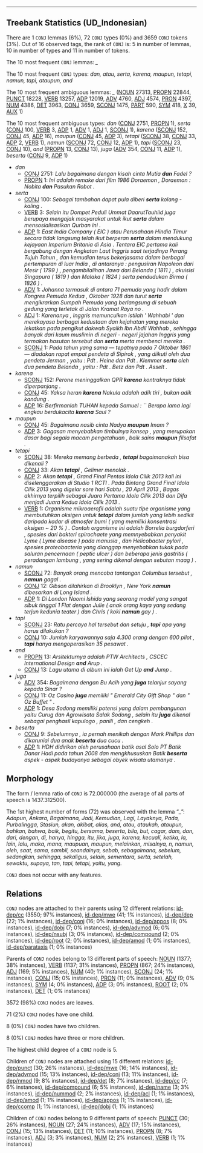 

--------------------------------------------------------------------------------

## Treebank Statistics (UD_Indonesian)

There are 1 `CONJ` lemmas (6%), 72 `CONJ` types (0%) and 3659 `CONJ` tokens (3%).
Out of 16 observed tags, the rank of `CONJ` is: 5 in number of lemmas, 10 in number of types and 11 in number of tokens.

The 10 most frequent `CONJ` lemmas: <em>_</em>

The 10 most frequent `CONJ` types:  <em>dan, atau, serta, karena, maupun, tetapi, namun, tapi, ataupun, and</em>

The 10 most frequent ambiguous lemmas: <em>_</em> ([NOUN]() 27313, [PROPN]() 22844, [PUNCT]() 18228, [VERB]() 13257, [ADP]() 12019, [ADV]() 4760, [ADJ]() 4574, [PRON]() 4397, [NUM]() 4386, [DET]() 3963, [CONJ]() 3659, [SCONJ]() 1475, [PART]() 590, [SYM]() 418, [X]() 39, [AUX]() 1)

The 10 most frequent ambiguous types:  <em>dan</em> ([CONJ]() 2751, [PROPN]() 1), <em>serta</em> ([CONJ]() 100, [VERB]() 3, [ADP]() 1, [ADV]() 1, [ADJ]() 1, [SCONJ]() 1), <em>karena</em> ([SCONJ]() 152, [CONJ]() 45, [ADP]() 16), <em>maupun</em> ([CONJ]() 45, [ADP]() 3), <em>tetapi</em> ([SCONJ]() 38, [CONJ]() 33, [ADP]() 2, [VERB]() 1), <em>namun</em> ([SCONJ]() 72, [CONJ]() 12, [ADP]() 1), <em>tapi</em> ([SCONJ]() 23, [CONJ]() 10), <em>and</em> ([PROPN]() 13, [CONJ]() 13), <em>juga</em> ([ADV]() 354, [CONJ]() 11, [ADP]() 1), <em>beserta</em> ([CONJ]() 9, [ADP]() 1)


* <em>dan</em>
  * [CONJ]() 2751: <em>Lalu bagaimana dengan kisah cinta Mutia <b>dan</b> Fadel ?</em>
  * [PROPN]() 1: <em>Ini adalah remake dari film 1986 Doraemon , Doraemon : Nobita <b>dan</b> Pasukan Robot .</em>
* <em>serta</em>
  * [CONJ]() 100: <em>Sebagai tambahan dapat pula diberi <b>serta</b> kolang - kaling .</em>
  * [VERB]() 3: <em>Selain itu Dompet Peduli Ummat DaarutTauhiid juga berupaya mengajak masyarakat untuk ikut <b>serta</b> dalam mensosialisasikan Qurban ini .</em>
  * [ADP]() 1: <em>East India Company ( EIC ) atau Perusahaan Hindia Timur secara tidak langsung telah ikut berperan <b>serta</b> dalam mendukung kejayaan Imperium Britania di Asia . Tentara EIC pertama kali bergabung dengan Angkatan Laut Inggris saat terjadinya Perang Tujuh Tahun , dan kemudian terus bekerjasama dalam berbagai pertempuran di luar India , di antaranya : pengusiran Napoleon dari Mesir ( 1799 ) , pengambilalihan Jawa dari Belanda ( 1811 ) , akuisisi Singapura ( 1819 ) dan Malaka ( 1824 ) serta pendudukan Birma ( 1826 ) .</em>
  * [ADV]() 1: <em>Johanna termasuk di antara 71 pemuda yang hadir dalam Kongres Pemuda Kedua , Oktober 1928 dan turut <b>serta</b> mengikrarkan Sumpah Pemuda yang berlangsung di sebuah gedung yang terletak di Jalan Kramat Raya no .</em>
  * [ADJ]() 1: <em>Karenanya , Inggris memunculkan istilah ' Wahhabi ' dan merekayasa berbagai kedustaan dan kejahatan yang mereka lekatkan pada pengikut dakwah Syaikh Ibn Abdil Wahhab , sehingga banyak dari kaum muslimin di negeri - negeri jajahan Inggris yang termakan hasutan tersebut dan <b>serta</b> merta membenci mereka .</em>
  * [SCONJ]() 1: <em>Pada tahun yang sama — tepatnya pada 7 Oktober 1861 — diadakan rapat empat pendeta di Sipirok , yang diikuti oleh dua pendeta Jerman , yaitu : Pdt . Heine dan Pdt . Klemmer <b>serta</b> oleh dua pendeta Belanda , yaitu : Pdt . Betz dan Pdt . Asselt .</em>
* <em>karena</em>
  * [SCONJ]() 152: <em>Perone meninggalkan QPR <b>karena</b> kontraknya tidak diperpanjang .</em>
  * [CONJ]() 45: <em>Yaksa heran <b>karena</b> Nakula adalah adik tiri , bukan adik kandung .</em>
  * [ADP]() 16: <em>Berfirmanlah TUHAN kepada Samuel : `` Berapa lama lagi engkau berdukacita <b>karena</b> Saul ?</em>
* <em>maupun</em>
  * [CONJ]() 45: <em>Bagaimana nasib cinta Nadya <b>maupun</b> Imam ?</em>
  * [ADP]() 3: <em>Gagasan menyebabkan timbulnya konsep , yang merupakan dasar bagi segala macam pengetahuan , baik sains <b>maupun</b> filsafat .</em>
* <em>tetapi</em>
  * [SCONJ]() 38: <em>Mereka memang berbeda , <b>tetapi</b> bagaimanakah bisa dikenali ?</em>
  * [CONJ]() 33: <em>Akan <b>tetapi</b> , Gelimer menolak .</em>
  * [ADP]() 2: <em>Akan <b>tetapi</b> , Grand Final Pentas Idola Cilik 2013 kali ini diselenggarakan di Studio 1 RCTI . Pada Bintang Grand Final Idola Cilik 2013 yang digelar sore hari Sabtu , 20 April 2013 , Bagas akhirnya terpilih sebagai Juara Pertama Idola Cilik 2013 dan Difa menjadi Juara Kedua Idola Cilik 2013 .</em>
  * [VERB]() 1: <em>Organisme mikroaerofil adalah suatu tipe organisme yang membutuhkan oksigen untuk <b>tetapi</b> dalam jumlah yang lebih sedikit daripada kadar di atmosfer bumi ( yang memiliki konsentrasi oksigen ~ 20 % ) . Contoh organisme ini adalah Borrelia burgdorferi , spesies dari bakteri spirochaete yang memnyebabkan penyakit Lyme ( Lyme disease ) pada manusia , dan Helicobacter pylori , spesies proteobacteria yang dianggap menyebabkan tukak pada saluran pencernaan ( peptic ulcer ) dan beberapa jenis gastritis ( peradangan lambung , yang sering dikenal dengan sebutan maag ) .</em>
* <em>namun</em>
  * [SCONJ]() 72: <em>Banyak orang mencoba tantangan Columbus tersebut , <b>namun</b> gagal .</em>
  * [CONJ]() 12: <em>Gibson dilahirkan di Brooklyn , New York <b>namun</b> dibesarkan di Long Island .</em>
  * [ADP]() 1: <em>Di London Naomi Ishida yang seorang model yang sangat sibuk tinggal 1 Flat dengan Julie ( anak orang kaya yang sedang terjun kedunia teater ) dan Chris ( koki <b>namun</b> gay ) .</em>
* <em>tapi</em>
  * [SCONJ]() 23: <em>Ratu percaya hal tersebut dan setuju , <b>tapi</b> apa yang harus dilakukan ?</em>
  * [CONJ]() 10: <em>Jumlah karyawannya saja 4.300 orang dengan 600 pilot , <b>tapi</b> hanya mengoperasikan 35 pesawat .</em>
* <em>and</em>
  * [PROPN]() 13: <em>Arsitekturnya adalah PTW Architects , CSCEC International Design <b>and</b> Arup .</em>
  * [CONJ]() 13: <em>Lagu utama di album ini ialah Get Up <b>and</b> Jump .</em>
* <em>juga</em>
  * [ADV]() 354: <em>Bagaimana dengan Bu Acih yang <b>juga</b> telanjur sayang kepada Sinar ?</em>
  * [CONJ]() 11: <em>Oz Casino <b>juga</b> memiliki " Emerald City Gift Shop " dan " Oz Buffet " .</em>
  * [ADP]() 1: <em>Desa Sodong memiliki potensi yang dalam pembangunan yaitu Curug dan Agrowisata Salak Sodong , selain itu <b>juga</b> dikenal sebagai penghasil kapulogo , panili , dan cengkeh .</em>
* <em>beserta</em>
  * [CONJ]() 9: <em>Sebelumnya , ia pernah menikah dengan Mark Phillips dan dikaruniai dua anak <b>beserta</b> dua cucu .</em>
  * [ADP]() 1: <em>HDH didirikan oleh perusahaan batik asal Solo PT Batik Danar Hadi pada tahun 2008 dan mengkhususkan Batik <b>beserta</b> aspek - aspek budayanya sebagai obyek wisata utamanya .</em>

## Morphology

The form / lemma ratio of `CONJ` is 72.000000 (the average of all parts of speech is 1437.312500).

The 1st highest number of forms (72) was observed with the lemma “_”: <em>Adapun, Ankara, Bagaimana, Jadi, Kemudian, Lagi, Layaknya, Pada, Purbalingga, Stasiun, akan, akibat, alias, and, atau, ataukah, ataupun, bahkan, bahwa, baik, begitu, bersama, beserta, bila, but, cagar, dam, dan, dari, dengan, di, hanya, hingga, itu, jika, juga, karena, kecuali, ketika, la, lain, lalu, maka, mana, maupuan, maupun, melainkan, misalnya, n, namun, oleh, saat, sama, sambil, seandainya, sebab, sebagaimana, sebelum, sedangkan, sehingga, sekaligus, selain, sementara, serta, setelah, sewaktu, supaya, tan, tapi, tetapi, yaitu, yang</em>.

`CONJ` does not occur with any features.


## Relations

`CONJ` nodes are attached to their parents using 12 different relations: [id-dep/cc]() (3550; 97% instances), [id-dep/mwe]() (41; 1% instances), [id-dep/dep]() (22; 1% instances), [id-dep/conj]() (16; 0% instances), [id-dep/appos]() (8; 0% instances), [id-dep/dobj]() (7; 0% instances), [id-dep/advmod]() (6; 0% instances), [id-dep/nsubj]() (3; 0% instances), [id-dep/compound]() (2; 0% instances), [id-dep/root]() (2; 0% instances), [id-dep/amod]() (1; 0% instances), [id-dep/parataxis]() (1; 0% instances)

Parents of `CONJ` nodes belong to 13 different parts of speech: [NOUN]() (1377; 38% instances), [VERB]() (1137; 31% instances), [PROPN]() (867; 24% instances), [ADJ]() (169; 5% instances), [NUM]() (40; 1% instances), [SCONJ]() (24; 1% instances), [CONJ]() (15; 0% instances), [PRON]() (11; 0% instances), [ADV]() (9; 0% instances), [SYM]() (4; 0% instances), [ADP]() (3; 0% instances), [ROOT]() (2; 0% instances), [DET]() (1; 0% instances)

3572 (98%) `CONJ` nodes are leaves.

71 (2%) `CONJ` nodes have one child.

8 (0%) `CONJ` nodes have two children.

8 (0%) `CONJ` nodes have three or more children.

The highest child degree of a `CONJ` node is 5.

Children of `CONJ` nodes are attached using 15 different relations: [id-dep/punct]() (30; 26% instances), [id-dep/mwe]() (16; 14% instances), [id-dep/advmod]() (15; 13% instances), [id-dep/conj]() (13; 11% instances), [id-dep/nmod]() (9; 8% instances), [id-dep/det]() (8; 7% instances), [id-dep/cc]() (7; 6% instances), [id-dep/compound]() (6; 5% instances), [id-dep/name]() (3; 3% instances), [id-dep/nummod]() (2; 2% instances), [id-dep/acl]() (1; 1% instances), [id-dep/amod]() (1; 1% instances), [id-dep/appos]() (1; 1% instances), [id-dep/ccomp]() (1; 1% instances), [id-dep/dobj]() (1; 1% instances)

Children of `CONJ` nodes belong to 9 different parts of speech: [PUNCT]() (30; 26% instances), [NOUN]() (27; 24% instances), [ADV]() (17; 15% instances), [CONJ]() (15; 13% instances), [DET]() (11; 10% instances), [PROPN]() (8; 7% instances), [ADJ]() (3; 3% instances), [NUM]() (2; 2% instances), [VERB]() (1; 1% instances)

